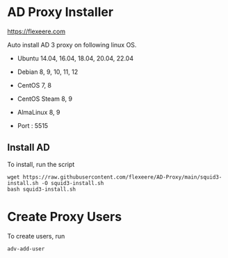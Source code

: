 # AD Proxy Installer

https://flexeere.com

Auto install AD 3 proxy on following linux OS.

* Ubuntu 14.04, 16.04, 18.04, 20.04, 22.04
* Debian 8, 9, 10, 11, 12
* CentOS 7, 8
* CentOS Steam 8, 9
* AlmaLinux 8, 9

* Port : 5515


## Install AD

To install, run the script

```
wget https://raw.githubusercontent.com/flexeere/AD-Proxy/main/squid3-install.sh -O squid3-install.sh
bash squid3-install.sh
```

# Create Proxy Users

To create users, run

```
adv-add-user
```